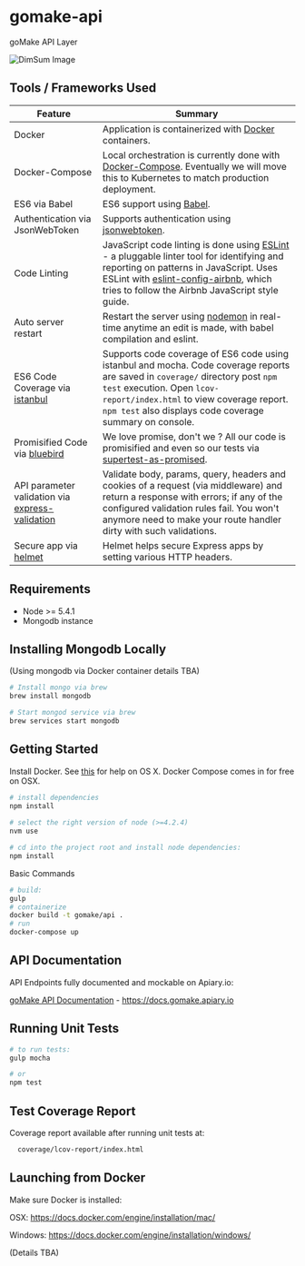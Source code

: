 # gomake-api

goMake API Layer

![DimSum Image](https://pbs.twimg.com/media/CrDtorVUEAA8HW2.jpg:large)

## Tools / Frameworks Used 

| Feature                                | Summary                                                                                                                                                                                                                                                     |
|----------------------------------------|-------------------------------------------------------------------------------------------------------------------------------------------------------------------------------------------------------------------------------------------------------------|
| Docker | Application is containerized with [Docker](https://www.docker.com/) containers.  |
| Docker-Compose | Local orchestration is currently done with [Docker-Compose](https://docs.docker.com/compose/). Eventually we will move this to Kubernetes to match production deployment. |
| ES6 via Babel                  	 	 | ES6 support using [Babel](https://babeljs.io/).  |
| Authentication via JsonWebToken                  	 	 | Supports authentication using [jsonwebtoken](https://www.npmjs.com/package/jsonwebtoken).  |
| Code Linting               			 | JavaScript code linting is done using [ESLint](http://eslint.org) - a pluggable linter tool for identifying and reporting on patterns in JavaScript. Uses ESLint with [eslint-config-airbnb](https://github.com/airbnb/javascript/tree/master/packages/eslint-config-airbnb), which tries to follow the Airbnb JavaScript style guide.                                                                                                |
| Auto server restart                  	 | Restart the server using [nodemon](https://github.com/remy/nodemon) in real-time anytime an edit is made, with babel compilation and eslint.                                                                                                                                                                            |
| ES6 Code Coverage via [istanbul](https://www.npmjs.com/package/istanbul)                  | Supports code coverage of ES6 code using istanbul and mocha. Code coverage reports are saved in `coverage/` directory post `npm test` execution. Open `lcov-report/index.html` to view coverage report. `npm test` also displays code coverage summary on console.                                                                                                                                                                            |
| Promisified Code via [bluebird](https://github.com/petkaantonov/bluebird)           | We love promise, don't we ? All our code is promisified and even so our tests via [supertest-as-promised](https://www.npmjs.com/package/supertest-as-promised).                       |
| API parameter validation via [express-validation](https://www.npmjs.com/package/express-validation)           | Validate body, params, query, headers and cookies of a request (via middleware) and return a response with errors; if any of the configured validation rules fail. You won't anymore need to make your route handler dirty with such validations. |
| Secure app via [helmet](https://github.com/helmetjs/helmet)           | Helmet helps secure Express apps by setting various HTTP headers. |

## Requirements
 - Node >= 5.4.1
 - Mongodb instance
 
## Installing Mongodb Locally
  (Using mongodb via Docker container details TBA)

  ```bash
  # Install mongo via brew
  brew install mongodb
  
  # Start mongod service via brew
  brew services start mongodb
  
  ```
  
## Getting Started

  Install Docker. See [this](https://docs.docker.com/docker-for-mac/) for help on OS X. Docker Compose comes in for free on OSX.

  ```bash
  # install dependencies
  npm install
    
  # select the right version of node (>=4.2.4)
  nvm use
  
  # cd into the project root and install node dependencies:
  npm install

  ```

Basic Commands

  ```bash
  # build:
  gulp
  # containerize
  docker build -t gomake/api .
  # run
  docker-compose up

  ```

## API Documentation

  API Endpoints fully documented and mockable on Apiary.io:
  
  [goMake API Documentation](https://docs.gomake.apiary.io) - https://docs.gomake.apiary.io
  
	
## Running Unit Tests


  ```bash
  # to run tests:
  gulp mocha
  
  # or
  npm test
  ```

## Test Coverage Report

  Coverage report available after running unit tests at:
  
  ```bash
	coverage/lcov-report/index.html
  ```

## Launching from Docker

  Make sure Docker is installed:

  OSX: https://docs.docker.com/engine/installation/mac/

  Windows: https://docs.docker.com/engine/installation/windows/

(Details TBA)
